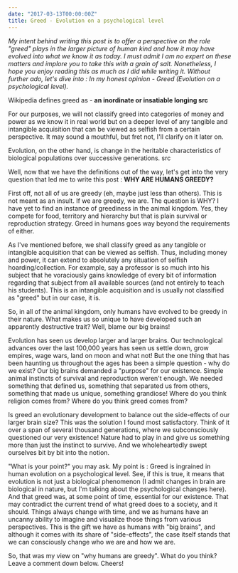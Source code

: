 ```yaml
---
date: "2017-03-13T00:00:00Z"
title: Greed - Evolution on a psychological level
---
```


_My intent behind writing this post is to offer a perspective on the role "greed" plays in the larger picture of human kind and how it may have evolved into what we know it as today. I must admit I am no expert on these matters and implore you to take this with a grain of salt. Nonetheless, I hope you enjoy reading this as much as I did while writing it. Without further ado, let's dive into : In my honest opinion - Greed (Evolution on a psychological level)._

 Wikipedia defines greed as - **an inordinate or insatiable longing src**

For our purposes, we will not classify greed into categories of money and power as we know it in real world but on a deeper level of any tangible and intangible acquisition that can be viewed as selfish from a certain perspective. It may sound a mouthful, but fret not, I'll clarify on it later on.

Evolution, on the other hand, is change in the heritable characteristics of biological populations over successive generations. src

Well, now that we have the definitions out of the way, let's get into the very question that led me to write this post : **WHY ARE HUMANS GREEDY?**

First off, not all of us are greedy (eh, maybe just less than others). This is not meant as an insult. If we are greedy, we are. The question is WHY? I have yet to find an instance of greediness in the animal kingdom. Yes, they compete for food, territory and hierarchy but that is plain survival or reproduction strategy. Greed in humans goes way beyond the requirements of either.

As I've mentioned before, we shall classify greed as any tangible or intangible acquisition that can be viewed as selfish. Thus, including money and power, it can extend to absolutely any situation of selfish hoarding/collection. For example, say a professor is so much into his subject that he voraciously gains knowledge of every bit of information regarding that subject from all available sources (and not entirely to teach his students). This is an intangible acquisition and is usually not classified as "greed" but in our case, it is. 

So, in all of the animal kingdom, only humans have evolved to be greedy in their nature. What makes us so unique to have developed such an apparently destructive trait? Well, blame our big brains!

Evolution has seen us develop larger and larger brains. Our technological advances over the last 100,000 years has seen us settle down, grow empires, wage wars, land on moon and what not! But the one thing that has been haunting us throughout the ages has been a simple question - why do we exist? Our big brains demanded a "purpose" for our existence. Simple animal instincts of survival and reproduction weren't enough. We needed something that defined us, something that separated us from others, something that made us unique, something grandiose! Where do you think religion comes from? Where do you think greed comes from?

Is greed an evolutionary development to balance out the side-effects of our larger brain size? This was the solution I found most satisfactory. Think of it over a span of several thousand generations, where we subconsciously questioned our very existence! Nature had to play in and give us something more than just the instinct to survive. And we wholeheartedly swept ourselves bit by bit into the notion. 

"What is your point?" you may ask. My point is : Greed is ingrained in human evolution on a psychological level. See, if this is true, it means that evolution is not just a biological phenomenon (I admit changes in brain are biological in nature, but I'm talking about the psychological changes here). And that greed was, at some point of time, essential for our existence. That may contradict the current trend of what greed does to a society, and it should. Things always change with time, and we as humans have an uncanny ability to imagine and visualize those things from various perspectives. This is the gift we have as humans with "big brains", and although it comes with its share of "side-effects", the case itself stands that we can consciously change who we are and how we are.  

So, that was my view on "why humans are greedy". What do you think? Leave a comment down below. Cheers!
